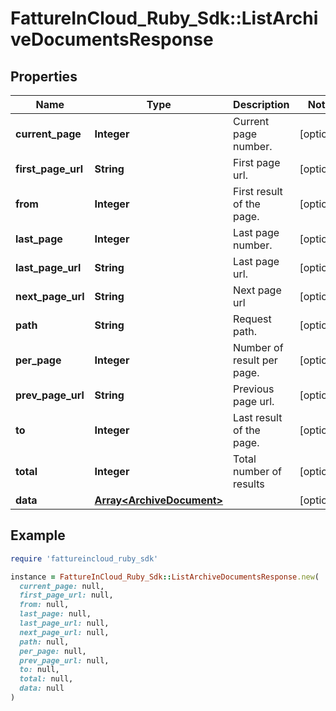 # FattureInCloud_Ruby_Sdk::ListArchiveDocumentsResponse

## Properties

| Name | Type | Description | Notes |
| ---- | ---- | ----------- | ----- |
| **current_page** | **Integer** | Current page number. | [optional] |
| **first_page_url** | **String** | First page url. | [optional] |
| **from** | **Integer** | First result of the page. | [optional] |
| **last_page** | **Integer** | Last page number. | [optional] |
| **last_page_url** | **String** | Last page url. | [optional] |
| **next_page_url** | **String** | Next page url | [optional] |
| **path** | **String** | Request path. | [optional] |
| **per_page** | **Integer** | Number of result per page. | [optional] |
| **prev_page_url** | **String** | Previous page url. | [optional] |
| **to** | **Integer** | Last result of the page. | [optional] |
| **total** | **Integer** | Total number of results | [optional] |
| **data** | [**Array&lt;ArchiveDocument&gt;**](ArchiveDocument.md) |  | [optional] |

## Example

```ruby
require 'fattureincloud_ruby_sdk'

instance = FattureInCloud_Ruby_Sdk::ListArchiveDocumentsResponse.new(
  current_page: null,
  first_page_url: null,
  from: null,
  last_page: null,
  last_page_url: null,
  next_page_url: null,
  path: null,
  per_page: null,
  prev_page_url: null,
  to: null,
  total: null,
  data: null
)
```

